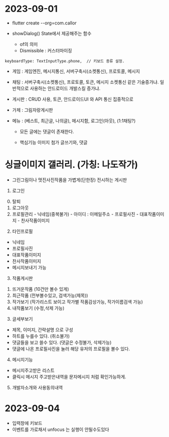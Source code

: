 # 2023-09-01
- flutter create --org=com.callor 

- showDialog() State에서 제공해주는 함수

  - of의 의미
  - Dismissible : 커스터마이징
```flutter
keyboardType: TextInputType.phone,  // 키보드 종류 설정.
```

- 게임 : 게임엔진, 메시지통신, 서버구축시(소켓통신), 프로토콜, 메시지
- 채팅 : 서버구축시(소켓통신), 프로토콜, 토큰, 메시지
소켓통신 같은 기술증가냐.
일반적으로 사용하는 안드로이드 개발스킬 증가냐.
- 게시판 : CRUD 사용, 토큰, 안드로이드UI 와 API 통신 집중적으로

- 가제 : 그림자랑게시판
- 메뉴 : (베스트, 최근글, 나의글), 메시지함, 로그인(아웃),  (1:1채팅?)
  - 모든 글에는 댓글이 존재한다.

  - 핵심기능 이미지 첨가 글쓰기와, 댓글

# 싱글이미지 갤러리. (가칭: 나도작가)
- 그린그림이나 멋진사진작품을 가볍게(단한장) 전시하는 게시판

1. 로그인
  0) 탈퇴
  1) 로그아웃
  2) 프로필관리
    - 닉네임(중복불가)
    - 아이디 : 이메일주소
    - 프로필사진
    - 대표작품이미지
    - 찬사작품이미지
2. 타인프로필
  - 닉네임
  - 프로필사진
  - 대표작품이미지
  - 찬사작품이미지
  - 메시지보내기 가능
3. 작품게시판
  1) 뜨거운작품 (10건만 볼수 있게)
  2) 최근작품 (전부볼수있고, 검색가능(제목))
  3) 작가보기 (작가리스트 보이고 작가별 작품감상가능, 작가이름검색 가능)
  4) 내작품보기 (수정,삭제 가능)
3. 글세부보기
  - 제목, 이미지, 간략설명 으로 구성
  - 하트를 누를수 있다. (취소불가)
  - 댓글들을 보고 쓸수 있다. (댓글은 수정불가, 삭제가능)
  - 댓글에 나온 프로필사진을 눌러 해당 유저의 프로필을 볼수 있다.
4. 메시지기능
  - 메시지주고받은 리스트
  - 클릭시 메시지 주고받은내역을 문자메시지 처럼 확인가능하게.
5. 개발자소개와 사용동의내역

# 2023-09-04
- 입력창에 키보드
- 이벤트를 가로채서 unfocus 는 실행이 안될수도있다